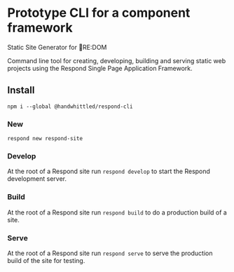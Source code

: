 # Prototype CLI for a component framework
Static Site Generator for 🔺RE:DOM

Command line tool for creating, developing, building and serving static web projects using the Respond Single Page Application Framework.

## Install

`npm i --global @handwhittled/respond-cli`

<!-- ## How to use -->

<!-- Run `respond --help` for full help. -->

### New

`respond new respond-site`

### Develop

At the root of a Respond site run `respond develop` to start the Respond
development server.

### Build

At the root of a Respond site run `respond build` to do a production build of a
site.

### Serve

At the root of a Respond site run `respond serve` to serve the production build of
the site for testing.
